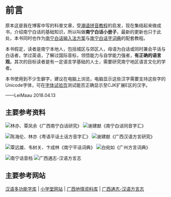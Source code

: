 # 前言

原本这是我在博客中写的科普文章，受[潮语拼音教程](https://kahaani.github.io/gatian/index.html)的启发，现在集结起来做成书，介绍南宁白话的基础知识，所以叫做**南宁白话小册子**，最新的更新也只于此处，本书同时也作为[南宁白话输入法方案](https://github.com/leimaau/naamning_jyutping)与[南宁白话字词典](https://github.com/leimaau/NaamBaakDict)的配套教程。

本书假定，读者是南宁本地人，包括城区与郊区人，母语为白话或同时兼会平话与白话者，学过英语，了解过国际音标，领悟能力与自学能力强者，**有正确的语言观**。其次的目标读者是有一定语言学基础的人士，需要研究南宁地区语言文化的学者。

本书使用到不少生僻字，建议在电脑上浏览，电脑显示这些汉字需要支持这些字的Unicode字体，可在[字体试验页](https://ctext.org/font-test-page/zhs)测试能否正确显示至CJK扩展E区的汉字。

——LeiMaau 2018.04.13

## 主要参考资料

![林亦、覃凤余《广西南宁白话研究》](http://wx4.sinaimg.cn/mw690/69144085gy1fxelmxn06zj209t0dw3yz.jpg) ![谢建猷《南宁白话同音字汇》](http://wx4.sinaimg.cn/mw690/69144085gy1fxelmxysbij209z0dcjrn.jpg)

![陈海伦、林亦《粤语平话土话方音字汇》](http://wx2.sinaimg.cn/mw690/69144085gy1fxelmykszpj20a50dwjrw.jpg) ![谢建猷《广西汉语方言研究》](http://wx4.sinaimg.cn/mw690/69144085gy1fxelmy8fqgj20ac0dwjs5.jpg)

![覃远雄、韦树关、卞成林《南宁平话词典》](http://wx4.sinaimg.cn/mw690/69144085gy1fxelmyzmelj20940dcaak.jpg) ![白宛如《广州方言词典》](http://wx1.sinaimg.cn/mw690/69144085gy1fxelmzcb32j20920dc74r.jpg)

![南宁话音档](http://wx3.sinaimg.cn/mw690/69144085gy1fxelvzvf9qj20a90be0sz.jpg) ![广西通志-汉语方言志](http://wx3.sinaimg.cn/mw690/69144085gy1fxelmzqk5qj209k0be74f.jpg)

## 主要参考网站

[汉语多功能字库](http://humanum.arts.cuhk.edu.hk/Lexis/lexi-mf/) | [小学堂网站](http://xiaoxue.iis.sinica.edu.tw/) | [广西地情资料库](http://www.gxdfz.org.cn/gdtz/#floor_gxtz) | [广西通志-汉语方言志](http://lib.gxdqw.com/file-a88-1.html)

